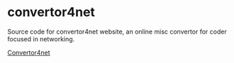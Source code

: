 # convertor4net

Source code for convertor4net website, an online misc convertor for coder focused in networking.

[Convertor4net](https://c4n.reroute.cc)
